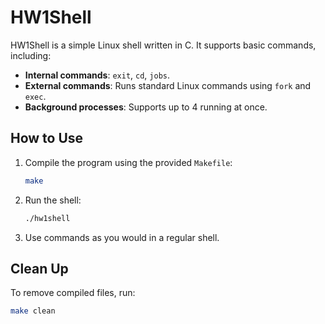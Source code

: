 # HW1Shell

HW1Shell is a simple Linux shell written in C. It supports basic commands, including:

- **Internal commands**: `exit`, `cd`, `jobs`.
- **External commands**: Runs standard Linux commands using `fork` and `exec`.
- **Background processes**: Supports up to 4 running at once.

## How to Use
1. Compile the program using the provided `Makefile`:
   ```bash
   make
   ```
2. Run the shell:
   ```bash
   ./hw1shell
   ```
3. Use commands as you would in a regular shell.

## Clean Up
To remove compiled files, run:
```bash
make clean
``` 
